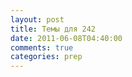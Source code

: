 ```yaml
---
layout: post
title: Темы для 242
date: 2011-06-08T04:40:00
comments: true
categories: prep
---
```


